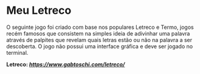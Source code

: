 # Meu Letreco 

O seguinte jogo foi criado com base nos populares Letreco e Termo, jogos
recém famosos que consistem na simples ideia de adivinhar uma palavra
através de palpites que revelam quais letras estão ou não na palavra a
ser descoberta. O jogo não possui uma interface gráfica e deve ser jogado
no terminal.

**Letreco: *https://www.gabtoschi.com/letreco/***
